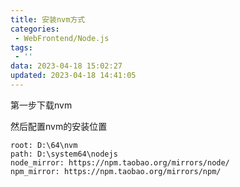 ```yaml
---
title: 安装nvm方式
categories:
 - WebFrontend/Node.js
tags:
 - ''
data: 2023-04-18 15:02:27
updated: 2023-04-18 14:41:05
---
```

第一步下载nvm

然后配置nvm的安装位置

```
root: D:\64\nvm
path: D:\system64\nodejs
node_mirror: https://npm.taobao.org/mirrors/node/
npm_mirror: https://npm.taobao.org/mirrors/npm/

```